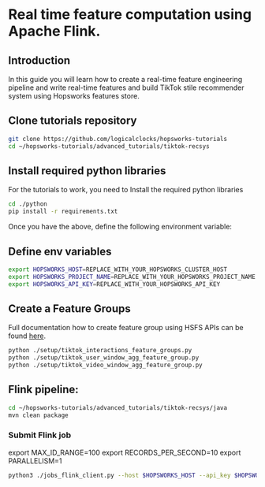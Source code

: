 # Real time feature computation using Apache Flink.

## Introduction
In this guide you will learn how to create a real-time feature engineering pipeline and write real-time features 
and build TikTok stile recommender system using Hopsworks features store. 

## Clone tutorials repository
```bash
git clone https://github.com/logicalclocks/hopsworks-tutorials
cd ~/hopsworks-tutorials/advanced_tutorials/tiktok-recsys
```

## Install required python libraries
For the tutorials to work, you need to Install the required python libraries 
```bash
cd ./python
pip install -r requirements.txt
```

Once you have the above, define the following environment variable:

## Define env variables
```bash
export HOPSWORKS_HOST=REPLACE_WITH_YOUR_HOPSWORKS_CLUSTER_HOST
export HOPSWORKS_PROJECT_NAME=REPLACE_WITH_YOUR_HOPSWORKS_PROJECT_NAME
export HOPSWORKS_API_KEY=REPLACE_WITH_YOUR_HOPSWORKS_API_KEY
```

## Create a Feature Groups
Full documentation how to create feature group using HSFS APIs can be found [here](https://docs.hopsworks.ai/latest/user_guides/fs/feature_group/create/).

```bash
python ./setup/tiktok_interactions_feature_groups.py
python ./setup/tiktok_user_window_agg_feature_group.py
python ./setup/tiktok_video_window_agg_feature_group.py
```

## Flink pipeline:
```bash
cd ~/hopsworks-tutorials/advanced_tutorials/tiktok-recsys/java
mvn clean package
```
### Submit Flink job
export MAX_ID_RANGE=100
export RECORDS_PER_SECOND=10
export PARALLELISM=1

```bash
python3 ./jobs_flink_client.py --host $HOPSWORKS_HOST --api_key $HOPSWORKS_API_KEY --project $HOPSWORKS_PROJECT_NAME --job tikTokInteractions --jar ./target/flink-tiktok-0.1.0.jar --main "ai.hopsworks.tutorials.flink.tiktok.TikTokFlink" --job_arguments "-maxIdRange $MAX_ID_RANGE -recordsPerSecond $RECORDS_PER_SECOND -parallelism $PARALLELISM"
```

